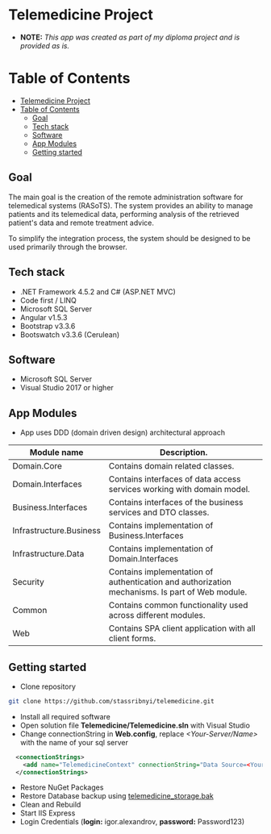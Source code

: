 # Telemedicine Project

- **NOTE:** _This app was created as part of my diploma project and is provided as is._

# Table of Contents

- [Telemedicine Project](#telemedicine-project)
- [Table of Contents](#table-of-contents)
  - [Goal](#goal)
  - [Tech stack](#tech-stack)
  - [Software](#software)
  - [App Modules](#app-modules)
  - [Getting started](#getting-started)

## Goal

The main goal is the creation of the remote administration software for telemedical systems (RASoTS). The system provides an ability to manage patients and its telemedical data, performing analysis of the retrieved patient's data and remote treatment advice.

To simplify the integration process, the system should be designed to be used primarily through the browser.

## Tech stack

- .NET Framework 4.5.2 and C# (ASP.NET MVC)
- Code first / LINQ
- Microsoft SQL Server
- Angular v1.5.3
- Bootstrap v3.3.6
- Bootswatch v3.3.6 (Cerulean)

## Software

- Microsoft SQL Server
- Visual Studio 2017 or higher

## App Modules

- App uses DDD (domain driven design) architectural approach

| Module name             | Description.                                                                                   |
| ----------------------- | ---------------------------------------------------------------------------------------------- |
| Domain.Core             | Contains domain related classes.                                                               |
| Domain.Interfaces       | Contains interfaces of data access services working with domain model.                         |
| Business.Interfaces     | Contains interfaces of the business services and DTO classes.                                  |
| Infrastructure.Business | Contains implementation of Business.Interfaces                                                 |
| Infrastructure.Data     | Contains implementation of Domain.Interfaces                                                   |
| Security                | Contains implementation of authentication and authorization mechanisms. Is part of Web module. |
| Common                  | Contains common functionality used across different modules.                                   |
| Web                     | Contains SPA client application with all client forms.                                         |

## Getting started

- Clone repository

```bash
git clone https://github.com/stassribnyi/telemedicine.git
```

- Install all required software
- Open solution file **Telemedicine/Telemedicine.sln** with Visual Studio
- Change connectionString in **Web.config**, replace _<Your-Server/Name>_ with the name of your sql server

```xml
  <connectionStrings>
    <add name="TelemedicineContext" connectionString="Data Source=<Your-Server/Name>;Initial Catalog=telemedicine_storage;Integrated Security=True;MultipleActiveResultSets=True" providerName="System.Data.SqlClient" />
  </connectionStrings>
```

- Restore NuGet Packages
- Restore Database backup using [telemedicine_storage.bak](https://drive.google.com/open?id=1ebRaXdP0es1vi6bew07giJv6EYWMUdh2)
- Clean and Rebuild
- Start IIS Express
- Login Credentials (**login:** igor.alexandrov, **password:** Password123)
